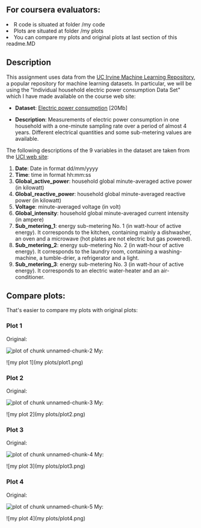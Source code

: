 ## For coursera evaluators:

<li> R code is situated at folder /my code  </li>
<li> Plots are situated at folder /my plots </li>
<li> You can compare my plots and original plots at last section of this readme.MD </li>

## Description

This assignment uses data from
the <a href="http://archive.ics.uci.edu/ml/">UC Irvine Machine
Learning Repository</a>, a popular repository for machine learning
datasets. In particular, we will be using the "Individual household
electric power consumption Data Set" which I have made available on
the course web site:


* <b>Dataset</b>: <a href="https://d396qusza40orc.cloudfront.net/exdata%2Fdata%2Fhousehold_power_consumption.zip">Electric power consumption</a> [20Mb]

* <b>Description</b>: Measurements of electric power consumption in
one household with a one-minute sampling rate over a period of almost
4 years. Different electrical quantities and some sub-metering values
are available.


The following descriptions of the 9 variables in the dataset are taken
from
the <a href="https://archive.ics.uci.edu/ml/datasets/Individual+household+electric+power+consumption">UCI
web site</a>:

<ol>
<li><b>Date</b>: Date in format dd/mm/yyyy </li>
<li><b>Time</b>: time in format hh:mm:ss </li>
<li><b>Global_active_power</b>: household global minute-averaged active power (in kilowatt) </li>
<li><b>Global_reactive_power</b>: household global minute-averaged reactive power (in kilowatt) </li>
<li><b>Voltage</b>: minute-averaged voltage (in volt) </li>
<li><b>Global_intensity</b>: household global minute-averaged current intensity (in ampere) </li>
<li><b>Sub_metering_1</b>: energy sub-metering No. 1 (in watt-hour of active energy). It corresponds to the kitchen, containing mainly a dishwasher, an oven and a microwave (hot plates are not electric but gas powered). </li>
<li><b>Sub_metering_2</b>: energy sub-metering No. 2 (in watt-hour of active energy). It corresponds to the laundry room, containing a washing-machine, a tumble-drier, a refrigerator and a light. </li>
<li><b>Sub_metering_3</b>: energy sub-metering No. 3 (in watt-hour of active energy). It corresponds to an electric water-heater and an air-conditioner.</li>
</ol>

## Compare plots:

That's easier to compare my plots with original plots:

### Plot 1

Original:

![plot of chunk unnamed-chunk-2](figure/unnamed-chunk-2.png) 
My:

![my plot 1](my plots/plot1.png) 


### Plot 2

Original:

![plot of chunk unnamed-chunk-3](figure/unnamed-chunk-3.png) 
My:

![my plot 2](my plots/plot2.png) 

### Plot 3

Original:

![plot of chunk unnamed-chunk-4](figure/unnamed-chunk-4.png) 
My:

![my plot 3](my plots/plot3.png) 

### Plot 4

Original:

![plot of chunk unnamed-chunk-5](figure/unnamed-chunk-5.png) 
My:

![my plot 4](my plots/plot4.png) 
